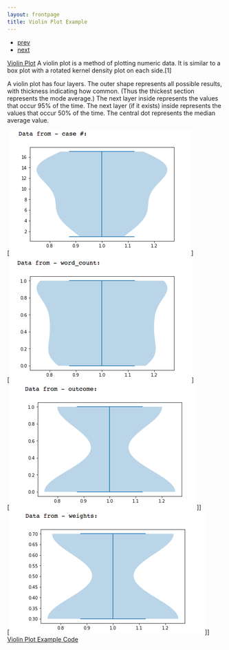```yaml
---
layout: frontpage
title: Violin Plot Example
---
```


<div class="navbar">
  <div class="navbar-inner">
      <ul class="nav">
          <li><a href="pic_2.html">prev</a></li>
          <li><a href="pic_12.html">next</a></li>
      </ul>
  </div>
</div>

[Violin Plot](https://en.wikipedia.org/wiki/Violin_plot)
A violin plot is a method of plotting numeric data. It is similar to a box plot with a rotated kernel density plot on each side.[1]

A violin plot has four layers. The outer shape represents all possible results, with thickness indicating how common. (Thus the thickest section represents the mode average.) The next layer inside represents the values that occur 95% of the time. The next layer (if it exists) inside represents the values that occur 50% of the time. The central dot represents the median average value.

[![Violin Plot Example for Case Number](../../assets/publpics/pic_3.png)]<br />
[![Violin Plot Example for Word Count](../../assets/publpics/pic_4.png)] <br />
[![Violin Plot Example for Outcome](../../assets/publpics/pic_5.png)]] <br />
[![Violin Plot Example for Weights](../../assets/publpics/pic_6.png)]] <br />
[Violin Plot Example Code](https://github.com/oliviapy960825/oliviapy960825.github.io/blob/master/Assignments/Data%20Analytics%20Introduction%20and%20Practicum/6992_Project.ipynb)
